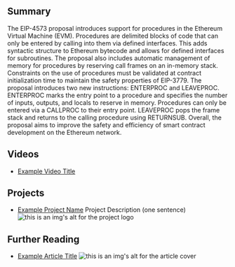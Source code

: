 ## Summary

The EIP-4573 proposal introduces support for procedures in the Ethereum Virtual Machine (EVM). Procedures are delimited blocks of code that can only be entered by calling into them via defined interfaces. This adds syntactic structure to Ethereum bytecode and allows for defined interfaces for subroutines. The proposal also includes automatic management of memory for procedures by reserving call frames on an in-memory stack. Constraints on the use of procedures must be validated at contract initialization time to maintain the safety properties of EIP-3779. The proposal introduces two new instructions: ENTERPROC and LEAVEPROC. ENTERPROC marks the entry point to a procedure and specifies the number of inputs, outputs, and locals to reserve in memory. Procedures can only be entered via a CALLPROC to their entry point. LEAVEPROC pops the frame stack and returns to the calling procedure using RETURNSUB. Overall, the proposal aims to improve the safety and efficiency of smart contract development on the Ethereum network.

## Videos

- [Example Video Title](https://www.youtube.com/watch?v=TDGq4aeevgY)

## Projects

- [Example Project Name](https://xxxx.xxx/xxxxx) Project Description (one sentence) ![this is an img's alt for the project logo](https://xxxx.xxx/project-logo.xxx)

## Further Reading

- [Example Article Title](https://xxxx.xxx/xxxxx) ![this is an img's alt for the article cover](https://xxxx.xxx/article-cover.xxx)
